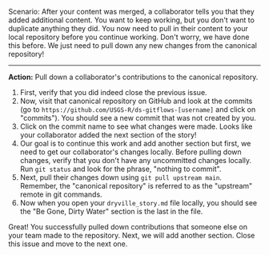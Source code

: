 Scenario: After your content was merged, a collaborator tells you that they added additional content. You want to keep working, but you don't want to duplicate anything they did. You now need to pull in their content to your local repository before you continue working. Don't worry, we have done this before. We just need to pull down any new changes from the canonical repository!

----
**Action:** Pull down a collaborator's contributions to the canonical repository. 

1. First, verify that you did indeed close the previous issue.
1. Now, visit that canonical repository on GitHub and look at the commits (go to `https://github.com/USGS-R/ds-gitflows-[username]` and click on "commits"). You should see a new commit that was not created by you. 
1. Click on the commit name to see what changes were made. Looks like your collaborator added the next section of the story! 
1. Our goal is to continue this work and add another section but first, we need to get our collaborator's changes locally. Before pulling down changes, verify that you don't have any uncommitted changes locally. Run `git status` and look for the phrase, "nothing to commit".
1. Next, pull their changes down using `git pull upstream main`. Remember, the "canonical repository" is referred to as the "upstream" remote in git commands.
1. Now when you open your `dryville_story.md` file locally, you should see the "Be Gone, Dirty Water" section is the last in the file. 

Great! You successfully pulled down contributions that someone else on your team made to the repository. Next, we will add another section. Close this issue and move to the next one.
